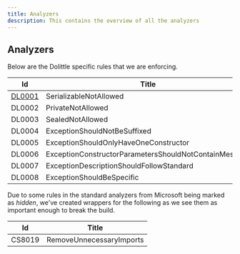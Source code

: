 ```yaml
---
title: Analyzers
description: This contains the overview of all the analyzers
---
```

## Analyzers

Below are the Dolittle specific rules that we are enforcing.

| Id | Title |
| -- | ----- |
| [DL0001](./DL0001.md) | SerializableNotAllowed |
| DL0002 | PrivateNotAllowed |
| DL0003 | SealedNotAllowed |
| DL0004 | ExceptionShouldNotBeSuffixed |
| DL0005 | ExceptionShouldOnlyHaveOneConstructor |
| DL0006 | ExceptionConstructorParametersShouldNotContainMessage |
| DL0007 | ExceptionDescriptionShouldFollowStandard |
| DL0008 | ExceptionShouldBeSpecific |

Due to some rules in the standard analyzers from Microsoft being marked as
*hidden*, we've created wrappers for the following as we see them as
important enough to break the build.

| Id | Title |
| -- | ----- |
| CS8019 | RemoveUnnecessaryImports |
